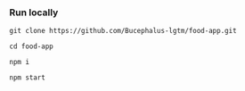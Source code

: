 ### Run locally

```git clone https://github.com/Bucephalus-lgtm/food-app.git```

```cd food-app```

```npm i```

```npm start```

